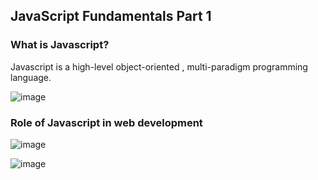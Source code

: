## JavaScript Fundamentals Part 1

### What is Javascript?

Javascript is a high-level object-oriented , multi-paradigm programming language.

![image](https://github.com/user-attachments/assets/d9d35a23-02fe-40e8-a526-29616cf9dac1)

### Role of Javascript in web development
![image](https://github.com/user-attachments/assets/5c3112bb-7b27-4d51-bf79-0ef6bcc1a1dc)


![image](https://github.com/user-attachments/assets/41a4f1c8-c0b0-4070-9bec-346db0f540af)
